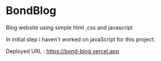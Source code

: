 # BondBlog
Blog website using simple html ,css and javascript

In initial step i haven't worked on javaScript for this project.

Deployed URL : https://bond-blog.vercel.app
